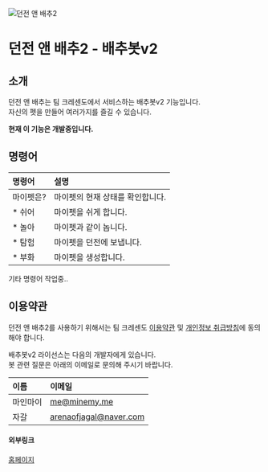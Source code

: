 ![던전 앤 배추2](https://puu.sh/BgMuN/fab6b8650f.png)
# 던전 앤 배추2 - 배추봇v2
## 소개
던전 앤 배추는 팀 크레센도에서 서비스하는 배추봇v2 기능입니다.  
자신의 펫을 만들어 여러가지를 즐길 수 있습니다.

__현재 이 기능은 개발중입니다.__
## 명령어
| 명령어  | 설명   |
|:-------|:-------|
|마이펫은?|마이펫의 현재 상태를 확인합니다.|
|* 쉬어|마이펫을 쉬게 합니다.|
|* 놀아|마이펫과 같이 놉니다.|
|* 탐험|마이펫을 던전에 보냅니다.|
|* 부화|마이펫을 생성합니다.|

기타 명령어 작업중..
## 이용약관
던전 앤 배추2를 사용하기 위해서는 팀 크레센도 [이용약관](https://kimshhoe1.wixsite.com/teamcrescendo/termsofservice) 및 [개인정보 취급방침](https://kimshhoe1.wixsite.com/teamcrescendo/privacypolicy)에 동의해야 합니다.

배추봇v2 라이선스는 다음의 개발자에게 있습니다.  
봇 관련 질문은 아래의 이메일로 문의해 주시기 바랍니다.

| 이름 | 이메일 |
|:----|:-------|
| 마인마이 | me@minemy.me |
| 자갈 | arenaofjagal@naver.com |

#### 외부링크
[홈페이지](https://kimshhoe1.wixsite.com/teamcrescendo)

